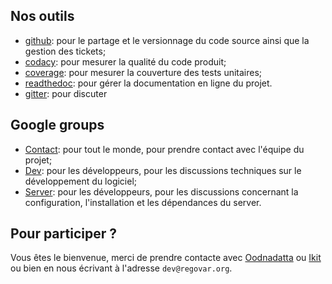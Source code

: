 ## Nos outils
 * [github](https://github.com/REGOVAR): pour le partage et le versionnage du code source ainsi que la gestion des tickets;
 * [codacy](https://www.codacy.com/app/Ikit/Regovar/dashboard): pour mesurer la qualité du code produit;
 * [coverage](https://pypi.python.org/pypi/coverage/): pour mesurer la couverture des tests unitaires;
 * [readthedoc](https://readthedocs.org/projects/regovar/): pour gérer la documentation en ligne du projet.
 * [gitter](https://gitter.im/labsquare/Regovar): pour discuter
 
## Google groups
 * [Contact](https://groups.google.com/forum/#!forum/regovar-contact): pour tout le monde, pour prendre contact avec l'équipe du projet;
 * [Dev](https://groups.google.com/forum/#!forum/regovar-dev): pour les développeurs, pour les discussions techniques sur le développement du logiciel;
 * [Server](https://groups.google.com/forum/#!forum/regovar-server): pour les développeurs, pour les discussions concernant la configuration, l'installation et les dépendances du server.


## Pour participer ?
Vous êtes le bienvenue, merci de prendre contacte avec [Oodnadatta](https://github.com/Oodnadatta) ou [Ikit](https://github.com/ikit) ou bien en nous écrivant à l'adresse `dev@regovar.org`.
